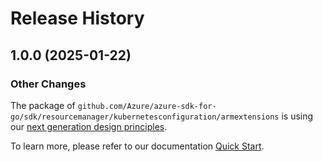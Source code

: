 # Release History

## 1.0.0 (2025-01-22)
### Other Changes

The package of `github.com/Azure/azure-sdk-for-go/sdk/resourcemanager/kubernetesconfiguration/armextensions` is using our [next generation design principles](https://azure.github.io/azure-sdk/general_introduction.html).

To learn more, please refer to our documentation [Quick Start](https://aka.ms/azsdk/go/mgmt).